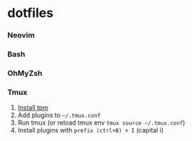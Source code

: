 # dotfiles

### Neovim

### Bash

### OhMyZsh

### Tmux

1. [Install tpm][tpm]
2. Add plugins to `~/.tmux.conf`
3. Run tmux (or reload tmux env `tmux source ~/.tmux.conf`)
4. Install plugins with `prefix (ctrl+B) + I` (capital i)

[tpm]: https://github.com/tmux-plugins/tpm?tab=readme-ov-file#installation
